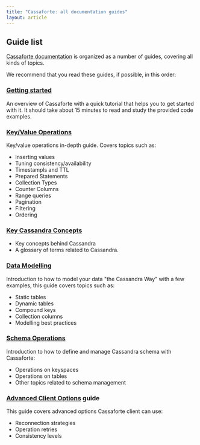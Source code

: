 ```yaml
---
title: "Cassaforte: all documentation guides"
layout: article
---
```


## Guide list

[Cassaforte documentation](https://github.com/clojurewerkz/cassaforte.docs) is organized as a number of guides, covering all kinds of topics.

We recommend that you read these guides, if possible, in this order:


###  [Getting started](/articles/getting_started.html)

An overview of Cassaforte with a quick tutorial that helps you to get
started with it. It should take about 15 minutes to read and study the
provided code examples.


### [Key/Value Operations](/articles/kv.html)

Key/value operations in-depth guide. Covers topics such as:

  * Inserting values
  * Tuning consistency/availability
  * Timestampls and TTL
  * Prepared Statements
  * Collection Types
  * Counter Columns
  * Range queries
  * Pagination
  * Filtering
  * Ordering

### [Key Cassandra Concepts](/articles/cassandra_concepts.html)

 * Key concepts behind Cassandra
 * A glossary of terms related to Cassandra.


###  [Data Modelling](/articles/data_modelling.html)

Introduction to how to model your data "the Cassandra Way" with a few examples, this guide
covers topics such as:

  * Static tables
  * Dynamic tables
  * Compound keys
  * Collection columns
  * Modelling best practices

###  [Schema Operations](/articles/schema_operations.html)

Introduction to how to define and manage Cassandra schema with Cassaforte:

  * Operations on keyspaces
  * Operations on tables
  * Other topics related to schema management

### [Advanced Client Options](/articles/advanced_client_options.html) guide

This guide covers advanced options Cassaforte client can use:

 * Reconnection strategies
 * Operation retries
 * Consistency levels
